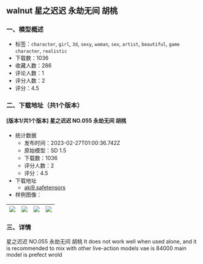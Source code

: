 ## walnut 星之迟迟 永劫无间 胡桃
### 一、模型概述

- 标签：`character`, `girl`, `3d`, `sexy`, `woman`, `sex`, `artist`, `beautiful`, `game character`, `realistic`
- 下载数：1036
- 收藏人数：286
- 评论人数：1
- 评分人数：2
- 评分：4.5

### 二、下载地址（共1个版本）

#### [版本1/共1个版本] 星之迟迟 NO.055 永劫无间 胡桃

- 统计数据
  - 发布时间：2023-02-27T01:00:36.742Z
  - 原始模型：SD 1.5
  - 下载数：1036
  - 评分人数：2
  - 评分：4.5
- 下载地址
  - [aki9.safetensors](https://civitai.com/api/download/models/15934)
- 样例图像：

| <img src="https://image.civitai.com/xG1nkqKTMzGDvpLrqFT7WA/215c89f8-d367-46d6-5824-cc4a051c6e00/width=450/160373.jpeg" /> | <img src="https://image.civitai.com/xG1nkqKTMzGDvpLrqFT7WA/921da722-ed2c-4a2a-a3f8-b9e795706300/width=450/160379.jpeg" /> | <img src="https://image.civitai.com/xG1nkqKTMzGDvpLrqFT7WA/71c494c8-4914-4368-c106-4907f2040800/width=450/160378.jpeg" /> | <img src="https://image.civitai.com/xG1nkqKTMzGDvpLrqFT7WA/a97327c1-37bd-4a1a-80cf-49f05113b800/width=450/160377.jpeg" /> |
| ---- | ---- | ---- | ---- |


### 三、详情
<p>星之迟迟 NO.055 永劫无间 胡桃 It does not work well when used alone, and it is recommended to mix with other live-action models vae is 84000 main model is prefect wrold</p><p></p>